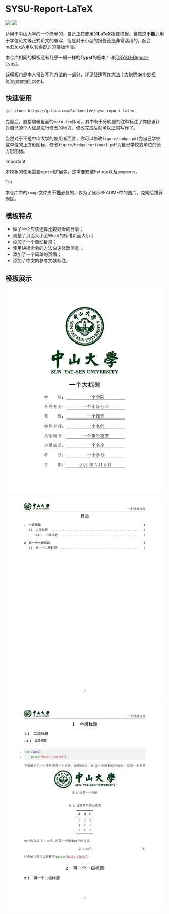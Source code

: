 # SYSU-Report-LaTeX

![](https://img.shields.io/badge/Sun%20Yat--sen%20University-005826) ![](https://img.shields.io/badge/LaTeX-008080)

适用于中山大学的一个简单的，自己正在使用的**LaTeX**报告模板。当然这**不能**适用于学位论文等正式论文的编写，但是对于小型的报告还是非常适用的。配合[md2tex](https://github.com/lankoestee/md2tex)适用以获得舒适的排版体验。

本仓库相同的模板还有几乎一模一样的**Typst**的版本！详见[SYSU-Report-Typst](https://github.com/lankoestee/sysu-report-typst)。

该模板也是本人报告写作方法的一部分，详见[舒适写作大法 | 大聪明de小妙招 (cleversmall.com)](https://cleversmall.com/posts/e06f63c1/)。

## 快速使用

```bash
git clone https://github.com/lankoestee/sysu-report-latex
```

克隆后，直接编辑里面的`main.tex`即可。其中有十分明显的注释标注了你应该针对自己的个人信息进行修改的地方，修改完成后就可以正常写作了。

当然对于不是中山大学的使用者而言，你可以修改`figure/badge.pdf`为自己学校或单位的正方形图标，修改`figure/badge-horizonal.pdf`为自己学校或单位的长方形图标。

> [!IMPORTANT]  
> 本模板的使用需要`minted`扩展包，这需要安装Python以及`pygments`。

> [!TIP]
> 本仓库中的`image`文件夹**不是**必要的，仅为了展示README中的图片，克隆后推荐删除。

## 模板特点

- 做了一个应该还算比较好看的目录；
- 调整了页面大小至Word的标准页面大小；
- 添加了一个自动目录；
- 使用快捷命令的方法快速修改信息；
- 添加了一个简单的页眉；
- 添加了中文的参考文献标注。

## 模板展示

![](./image/main_1.png)
![](./image/main_2.png)
![](./image/main_3.png)
